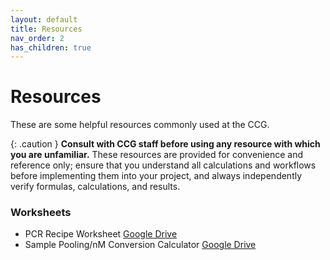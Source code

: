```yaml
---
layout: default
title: Resources
nav_order: 2
has_children: true
---
```

# Resources

These are some helpful resources commonly used at the CCG.

{: .caution }
**Consult with CCG staff before using any resource with which you are unfamiliar.** These resources are provided for convenience and reference only; ensure that you understand all calculations and workflows before implementing them into your project, and always independently verify formulas, calculations, and results.

### Worksheets

- PCR Recipe Worksheet [Google Drive](https://docs.google.com/spreadsheets/d/1hKLxhC7d7d4423HbVtcGsacuRxX5oxFmqCplrxE0ip0/edit?usp=sharing)
- Sample Pooling/nM Conversion Calculator [Google Drive](https://docs.google.com/spreadsheets/d/1VeYFH3QpSOnLJZie2X68Q5Kkp6U9IDx4WxGPNYPbhWA/edit?usp=sharing)
